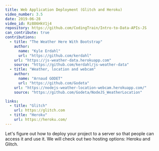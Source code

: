```yaml
---
title: Web Application Deployment (Glitch and Heroku)
video_number: 3.5
date: 2019-06-28
video_id: Rz886HkV1j4
repository: https://github.com/CodingTrain/Intro-to-Data-APIs-JS
can_contribute: true
contributions:
  - title: "The Weather Here With Bootstrap"
    author:
      name: "Kyle Erdahl"
      url: "https://github.com/kerdahl"
    url: "https://js-weather-data.herokuapp.com"
    source: "https://github.com/kerdahl/js-weather-data"
  - title: "Weather, location and webcam"
    author:
      name: "Arnaud GODET"
      url: "https://github.com/Godeta"
    url: "https://nodejs-weather-location-webcam.herokuapp.com/"
    source: "https://github.com/Godeta/NodeJS_WeatherLocation"

links:
  - title: "Glitch"
    url: https://glitch.com
  - title: "Heroku"
    url: https://heroku.com/
---
```

Let's figure out how to deploy your project to a server so that people can access it and use it. We will check out two hosting options: Heroku and Glitch.

